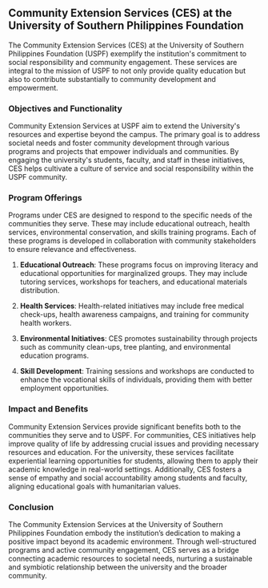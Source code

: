 ## Community Extension Services (CES) at the University of Southern Philippines Foundation

The Community Extension Services (CES) at the University of Southern Philippines Foundation (USPF) exemplify the institution's commitment to social responsibility and community engagement. These services are integral to the mission of USPF to not only provide quality education but also to contribute substantially to community development and empowerment.

### Objectives and Functionality

Community Extension Services at USPF aim to extend the University's resources and expertise beyond the campus. The primary goal is to address societal needs and foster community development through various programs and projects that empower individuals and communities. By engaging the university's students, faculty, and staff in these initiatives, CES helps cultivate a culture of service and social responsibility within the USPF community.

### Program Offerings

Programs under CES are designed to respond to the specific needs of the communities they serve. These may include educational outreach, health services, environmental conservation, and skills training programs. Each of these programs is developed in collaboration with community stakeholders to ensure relevance and effectiveness.

1. **Educational Outreach**: These programs focus on improving literacy and educational opportunities for marginalized groups. They may include tutoring services, workshops for teachers, and educational materials distribution.

2. **Health Services**: Health-related initiatives may include free medical check-ups, health awareness campaigns, and training for community health workers.

3. **Environmental Initiatives**: CES promotes sustainability through projects such as community clean-ups, tree planting, and environmental education programs.

4. **Skill Development**: Training sessions and workshops are conducted to enhance the vocational skills of individuals, providing them with better employment opportunities.

### Impact and Benefits

Community Extension Services provide significant benefits both to the communities they serve and to USPF. For communities, CES initiatives help improve quality of life by addressing crucial issues and providing necessary resources and education. For the university, these services facilitate experiential learning opportunities for students, allowing them to apply their academic knowledge in real-world settings. Additionally, CES fosters a sense of empathy and social accountability among students and faculty, aligning educational goals with humanitarian values.

### Conclusion

The Community Extension Services at the University of Southern Philippines Foundation embody the institution’s dedication to making a positive impact beyond its academic environment. Through well-structured programs and active community engagement, CES serves as a bridge connecting academic resources to societal needs, nurturing a sustainable and symbiotic relationship between the university and the broader community.